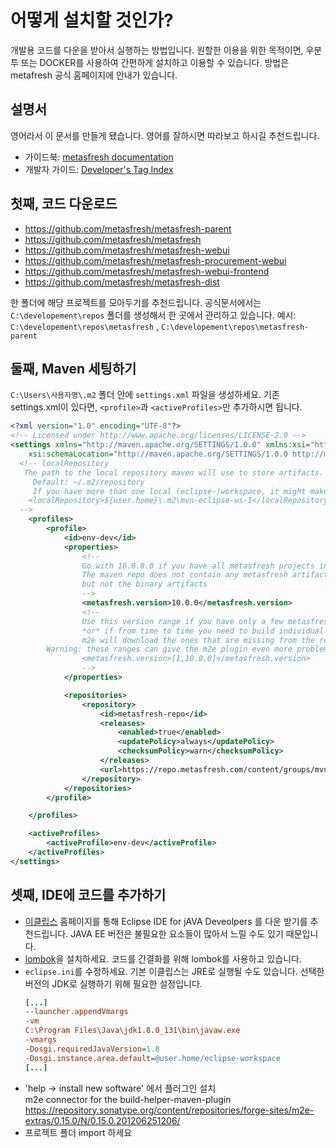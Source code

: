 # 어떻게 설치할 것인가?

개발용 코드를 다운을 받아서 실행하는 방법입니다. 원할한 이용을 위한 목적이면, 우분투 또는 DOCKER를 사용하여 간편하게 설치하고 이용할 수 있습니다. 방법은 metafresh 공식 홈페이지에 안내가 있습니다.

## 설명서

영어라서 이 문서를 만들게 됐습니다. 영어를 잘하시면 따라보고 하시길 추천드립니다.

- 가이드북: [metasfresh documentation](http://docs.metasfresh.org/index.html)
- 개발자 가이드: [Developer's Tag Index](http://docs.metasfresh.org/pages/developers/index_en)


## 첫째, 코드 다운로드

- https://github.com/metasfresh/metasfresh-parent
- https://github.com/metasfresh/metasfresh
- https://github.com/metasfresh/metasfresh-webui
- https://github.com/metasfresh/metasfresh-procurement-webui
- https://github.com/metasfresh/metasfresh-webui-frontend
- https://github.com/metasfresh/metasfresh-dist

한 폴더에 해당 프로젝트를 모아두기를 추천드립니다. 공식문서에서는 `C:\developement\repos` 폴더를 생성해서 한 곳에서 관리하고 있습니다.
예시: `C:\developement\repos\metasfresh` , `C:\developement\repos\metasfresh-parent`


## 둘째, Maven 세팅하기

`C:\Users\사용자명\.m2` 폴더 안에 `settings.xml` 파일을 생성하세요. 기존 settings.xml이 있다면, `<profile>`과 `<activeProfiles>`만 추가하시면 됩니다.

```XML
<?xml version="1.0" encoding="UTF-8"?>
<!-- Licensed under http://www.apache.org/licenses/LICENSE-2.0 -->
<settings xmlns="http://maven.apache.org/SETTINGS/1.0.0" xmlns:xsi="http://www.w3.org/2001/XMLSchema-instance"
	xsi:schemaLocation="http://maven.apache.org/SETTINGS/1.0.0 http://maven.apache.org/xsd/settings-1.0.0.xsd">
  <!-- localRepository
   The path to the local repository maven will use to store artifacts.
	 Default: ~/.m2/repository
	 If you have more than one local (eclipse-)workspace, it might make sense to have one local repo per-workspace, to avoid inconsistencies.
	<localRepository>${user.home}\.m2\mvn-eclipse-ws-1</localRepository>
  -->
	<profiles>
		<profile>
			<id>env-dev</id>
			<properties>
				<!--
				Go with 10.0.0.0 if you have all metasfresh projects in your workspace anyways
				The maven repo does not contain any metasfresh artifact with this version, so m2e will just download various maven-metadata.xml files,
				but not the binary artifacts
				-->
				<metasfresh.version>10.0.0</metasfresh.version>
				<!--
				Use this version range if you have only a few metasfresh projects in your workspace
				*or* if from time to time you need to build individual modules from command line
				m2e will download the ones that are missing from the repository, but prefer the ones that are in your workspace
        Warning: those ranges can give the m2e plugin even more problems than the fixed version
				<metasfresh.version>[1,10.0.0]</metasfresh.version>
				-->
			</properties>

			<repositories>
				<repository>
					<id>metasfresh-repo</id>
					<releases>
						<enabled>true</enabled>
						<updatePolicy>always</updatePolicy>
						<checksumPolicy>warn</checksumPolicy>
					</releases>
					<url>https://repo.metasfresh.com/content/groups/mvn-master/</url>
				</repository>
			</repositories>
		</profile>

	</profiles>

	<activeProfiles>
		<activeProfile>env-dev</activeProfile>
	</activeProfiles>
</settings>
```


## 셋째, IDE에 코드를 추가하기

- [이클립스](http://www.eclipse.org/) 홈페이지를 통해 Eclipse IDE for jAVA Deveolpers 를 다운 받기를 추천드립니다. JAVA EE 버전은 불필요한 요소들이 많아서 느릴 수도 있기 때문입니다.
- [lombok](https://projectlombok.org/)을 설치하세요. 코드를 간결화를 위해 lombok를 사용하고 있습니다. 
- `eclipse.ini`를 수정하세요. 기본 이클립스는 JRE로 실행될 수도 있습니다. 선택한 버전의 JDK로 실행하기 위해 필요한 설정입니다. 
	```ini
	[...]
	--launcher.appendVmargs
	-vm
	C:\Program Files\Java\jdk1.8.0_131\bin\javaw.exe
	-vmargs
	-Dosgi.requiredJavaVersion=1.8
	-Dosgi.instance.area.default=@user.home/eclipse-workspace
	[...]
	```
- 'help -> install new software' 에서 플러그인 설치  
m2e connector for the build-helper-maven-plugin https://repository.sonatype.org/content/repositories/forge-sites/m2e-extras/0.15.0/N/0.15.0.201206251206/ 
- 프로젝트 폴더 import 하세요


